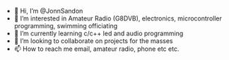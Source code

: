 - 👋 Hi, I’m @JonnSandon
- 👀 I’m interested in Amateur Radio (G8DVB), electronics, microcontroller programming, swimming officiating
- 🌱 I’m currently learning c/c++ led and audio programming
- 💞️ I’m looking to collaborate on projects for the masses
- 📫 How to reach me email, amateur radio, phone etc etc.

<!---
JonnSandon/JonnSandon is a ✨ special ✨ repository because its `README.md` (this file) appears on your GitHub profile.
You can click the Preview link to take a look at your changes.
--->
